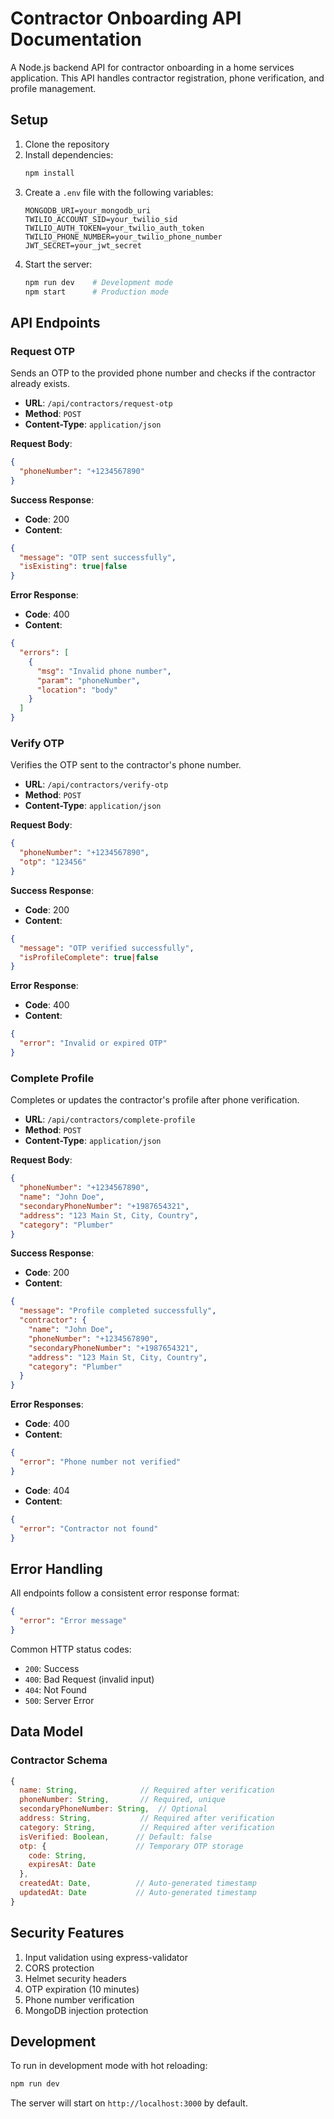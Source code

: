 # Contractor Onboarding API Documentation

A Node.js backend API for contractor onboarding in a home services application. This API handles contractor registration, phone verification, and profile management.

## Setup

1. Clone the repository
2. Install dependencies:
   ```bash
   npm install
   ```
3. Create a `.env` file with the following variables:
   ```
   MONGODB_URI=your_mongodb_uri
   TWILIO_ACCOUNT_SID=your_twilio_sid
   TWILIO_AUTH_TOKEN=your_twilio_auth_token
   TWILIO_PHONE_NUMBER=your_twilio_phone_number
   JWT_SECRET=your_jwt_secret
   ```
4. Start the server:
   ```bash
   npm run dev    # Development mode
   npm start      # Production mode
   ```

## API Endpoints

### Request OTP
Sends an OTP to the provided phone number and checks if the contractor already exists.

- **URL**: `/api/contractors/request-otp`
- **Method**: `POST`
- **Content-Type**: `application/json`

**Request Body**:
```json
{
  "phoneNumber": "+1234567890"
}
```

**Success Response**:
- **Code**: 200
- **Content**:
```json
{
  "message": "OTP sent successfully",
  "isExisting": true|false
}
```

**Error Response**:
- **Code**: 400
- **Content**:
```json
{
  "errors": [
    {
      "msg": "Invalid phone number",
      "param": "phoneNumber",
      "location": "body"
    }
  ]
}
```

### Verify OTP
Verifies the OTP sent to the contractor's phone number.

- **URL**: `/api/contractors/verify-otp`
- **Method**: `POST`
- **Content-Type**: `application/json`

**Request Body**:
```json
{
  "phoneNumber": "+1234567890",
  "otp": "123456"
}
```

**Success Response**:
- **Code**: 200
- **Content**:
```json
{
  "message": "OTP verified successfully",
  "isProfileComplete": true|false
}
```

**Error Response**:
- **Code**: 400
- **Content**:
```json
{
  "error": "Invalid or expired OTP"
}
```

### Complete Profile
Completes or updates the contractor's profile after phone verification.

- **URL**: `/api/contractors/complete-profile`
- **Method**: `POST`
- **Content-Type**: `application/json`

**Request Body**:
```json
{
  "phoneNumber": "+1234567890",
  "name": "John Doe",
  "secondaryPhoneNumber": "+1987654321",
  "address": "123 Main St, City, Country",
  "category": "Plumber"
}
```

**Success Response**:
- **Code**: 200
- **Content**:
```json
{
  "message": "Profile completed successfully",
  "contractor": {
    "name": "John Doe",
    "phoneNumber": "+1234567890",
    "secondaryPhoneNumber": "+1987654321",
    "address": "123 Main St, City, Country",
    "category": "Plumber"
  }
}
```

**Error Responses**:
- **Code**: 400
- **Content**:
```json
{
  "error": "Phone number not verified"
}
```
- **Code**: 404
- **Content**:
```json
{
  "error": "Contractor not found"
}
```

## Error Handling

All endpoints follow a consistent error response format:

```json
{
  "error": "Error message"
}
```

Common HTTP status codes:
- `200`: Success
- `400`: Bad Request (invalid input)
- `404`: Not Found
- `500`: Server Error

## Data Model

### Contractor Schema

```javascript
{
  name: String,              // Required after verification
  phoneNumber: String,       // Required, unique
  secondaryPhoneNumber: String,  // Optional
  address: String,           // Required after verification
  category: String,          // Required after verification
  isVerified: Boolean,      // Default: false
  otp: {                    // Temporary OTP storage
    code: String,
    expiresAt: Date
  },
  createdAt: Date,          // Auto-generated timestamp
  updatedAt: Date           // Auto-generated timestamp
}
```

## Security Features

1. Input validation using express-validator
2. CORS protection
3. Helmet security headers
4. OTP expiration (10 minutes)
5. Phone number verification
6. MongoDB injection protection

## Development

To run in development mode with hot reloading:
```bash
npm run dev
```

The server will start on `http://localhost:3000` by default.
